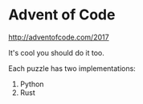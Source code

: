 # Advent of Code

http://adventofcode.com/2017

It's cool you should do it too.

Each puzzle has two implementations:

1. Python
2. Rust
